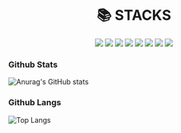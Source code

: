 <div align=center><h1>📚 STACKS</h1></div>
<div align=center> 
  <img src="https://img.shields.io/badge/java-007396?style=for-the-badge&logo=java&logoColor=white"> 
  <img src="https://img.shields.io/badge/html5-E34F26?style=for-the-badge&logo=html5&logoColor=white"> 
  <img src="https://img.shields.io/badge/css-1572B6?style=for-the-badge&logo=css3&logoColor=white"> 
  <img src="https://img.shields.io/badge/oracle-F80000?style=for-the-badge&logo=oracle&logoColor=white"> 
  <img src="https://img.shields.io/badge/mysql-4479A1?style=for-the-badge&logo=mysql&logoColor=white"> 
  <img src="https://img.shields.io/badge/spring-6DB33F?style=for-the-badge&logo=spring&logoColor=white">   
   <img src="https://img.shields.io/badge/springBoot-6DB33F?style=for-the-badge&logo=spring&logoColor=white">  
  <img src="https://img.shields.io/badge/github-181717?style=for-the-badge&logo=github&logoColor=white">
  </div>

### 
### Github Stats
 ![Anurag's GitHub stats](https://github-readme-stats.vercel.app/api?username=hee1739&show_icons=true&theme=merko)
### 
### Github Langs
 
 ![Top Langs](https://github-readme-stats.vercel.app/api/top-langs/?username=hee1739&layout=compact&theme=merko)
